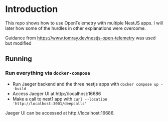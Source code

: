 # Introduction
This repo shows how to use OpenTelemetry with multiple NestJS apps. I will later how some of the hurdles in other explanations were overcome.

Guidance from https://www.tomray.dev/nestjs-open-telemetry was used but modified 

## Running

### Run everything via `docker-compose`

* Run Jaeger backend and the three nestjs apps with `docker compose up --build`
* Access Jaeger UI at http://localhost:16686 
* Make a call to nest1 app with `curl --location 'http://localhost:3001/deepcalls'`

Jaeger UI can be accessed at http://localhost:16686.
